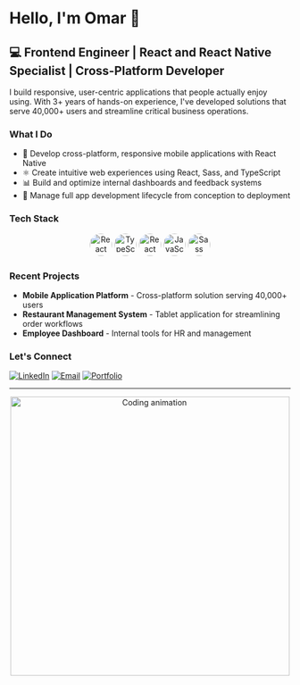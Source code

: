 # Hello, I'm Omar 👋

## 💻 Frontend Engineer | React and React Native Specialist | Cross-Platform Developer

I build responsive, user-centric applications that people actually enjoy using. With 3+ years of hands-on experience, I've developed solutions that serve 40,000+ users and streamline critical business operations.

### What I Do

- 🚀 Develop cross-platform, responsive mobile applications with React Native
- ⚛️ Create intuitive web experiences using React, Sass, and TypeScript
- 📊 Build and optimize internal dashboards and feedback systems
- 🔄 Manage full app development lifecycle from conception to deployment

### Tech Stack

<div align="center">
  <img src="https://img.shields.io/badge/React-20232A?style=for-the-badge&logo=react&logoColor=61DAFB" alt="React" height="40" style="border-radius:50%"/>
  <img src="https://img.shields.io/badge/TypeScript-3178C6?style=for-the-badge&logo=typescript&logoColor=white" alt="TypeScript" height="40" style="border-radius:50%"/>
  <img src="https://img.shields.io/badge/React_Native-20232A?style=for-the-badge&logo=react&logoColor=61DAFB" alt="React Native" height="40" style="border-radius:50%"/>
  <img src="https://img.shields.io/badge/JavaScript-F7DF1E?style=for-the-badge&logo=javascript&logoColor=black" alt="JavaScript" height="40" style="border-radius:50%"/>
  <img src="https://img.shields.io/badge/Sass-CC6699?style=for-the-badge&logo=sass&logoColor=white" alt="Sass" height="40" style="border-radius:50%"/>
</div>

### Recent Projects

- **Mobile Application Platform** - Cross-platform solution serving 40,000+ users
- **Restaurant Management System** - Tablet application for streamlining order workflows
- **Employee Dashboard** - Internal tools for HR and management

### Let's Connect

[![LinkedIn](https://img.shields.io/badge/-LinkedIn-0A66C2?style=flat-square&logo=linkedin&logoColor=white)](https://linkedin.com/in/omar-sherif-farag)
[![Email](https://img.shields.io/badge/-Email-D14836?style=flat-square&logo=gmail&logoColor=white)](mailto:omaar.sherif@gmail.com)
[![Portfolio](https://img.shields.io/badge/-Portfolio-000000?style=flat-square&logo=safari&logoColor=white)]([https://yourportfolio.com](https://portfolio-asekon.vercel.app/))

---

<div align="center">
  <img src="https://your-gif-url-here.gif" alt="Coding animation" width="500">
</div>
